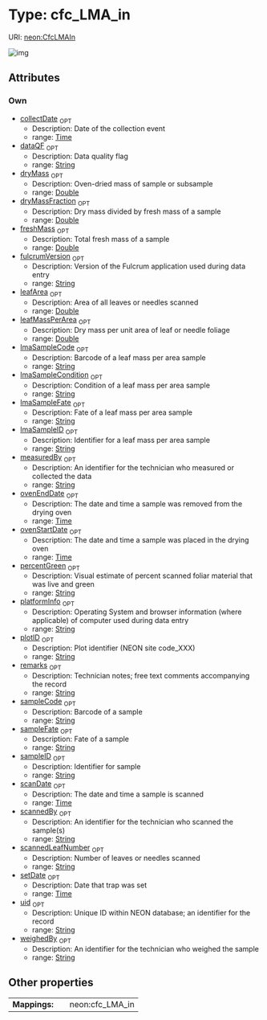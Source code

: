 
# Type: cfc_LMA_in




URI: [neon:CfcLMAIn](https://data.neonscience.org/CfcLMAIn)


![img](http://yuml.me/diagram/nofunky;dir:TB/class/[CfcLMAIn&#124;uid:string%20%3F;plotID:string%20%3F;remarks:string%20%3F;measuredBy:string%20%3F;sampleID:string%20%3F;setDate:time%20%3F;collectDate:time%20%3F;dryMass:double%20%3F;sampleFate:string%20%3F;sampleCode:string%20%3F;dataQF:string%20%3F;ovenStartDate:time%20%3F;ovenEndDate:time%20%3F;dryMassFraction:double%20%3F;fulcrumVersion:string%20%3F;platformInfo:string%20%3F;freshMass:double%20%3F;leafArea:double%20%3F;leafMassPerArea:double%20%3F;lmaSampleCode:string%20%3F;lmaSampleCondition:string%20%3F;lmaSampleFate:string%20%3F;lmaSampleID:string%20%3F;percentGreen:string%20%3F;scanDate:time%20%3F;scannedBy:string%20%3F;scannedLeafNumber:string%20%3F;weighedBy:string%20%3F])

## Attributes


### Own

 * [collectDate](collectDate.md)  <sub>OPT</sub>
    * Description: Date of the collection event
    * range: [Time](types/Time.md)
 * [dataQF](dataQF.md)  <sub>OPT</sub>
    * Description: Data quality flag
    * range: [String](types/String.md)
 * [dryMass](dryMass.md)  <sub>OPT</sub>
    * Description: Oven-dried mass of sample or subsample
    * range: [Double](types/Double.md)
 * [dryMassFraction](dryMassFraction.md)  <sub>OPT</sub>
    * Description: Dry mass divided by fresh mass of a sample
    * range: [Double](types/Double.md)
 * [freshMass](freshMass.md)  <sub>OPT</sub>
    * Description: Total fresh mass of a sample
    * range: [Double](types/Double.md)
 * [fulcrumVersion](fulcrumVersion.md)  <sub>OPT</sub>
    * Description: Version of the Fulcrum application used during data entry
    * range: [String](types/String.md)
 * [leafArea](leafArea.md)  <sub>OPT</sub>
    * Description: Area of all leaves or needles scanned
    * range: [Double](types/Double.md)
 * [leafMassPerArea](leafMassPerArea.md)  <sub>OPT</sub>
    * Description: Dry mass per unit area of leaf or needle foliage
    * range: [Double](types/Double.md)
 * [lmaSampleCode](lmaSampleCode.md)  <sub>OPT</sub>
    * Description: Barcode of a leaf mass per area sample
    * range: [String](types/String.md)
 * [lmaSampleCondition](lmaSampleCondition.md)  <sub>OPT</sub>
    * Description: Condition of a leaf mass per area sample
    * range: [String](types/String.md)
 * [lmaSampleFate](lmaSampleFate.md)  <sub>OPT</sub>
    * Description: Fate of a leaf mass per area sample
    * range: [String](types/String.md)
 * [lmaSampleID](lmaSampleID.md)  <sub>OPT</sub>
    * Description: Identifier for a leaf mass per area sample
    * range: [String](types/String.md)
 * [measuredBy](measuredBy.md)  <sub>OPT</sub>
    * Description: An identifier for the technician who measured or collected the data
    * range: [String](types/String.md)
 * [ovenEndDate](ovenEndDate.md)  <sub>OPT</sub>
    * Description: The date and time a sample was removed from the drying oven
    * range: [Time](types/Time.md)
 * [ovenStartDate](ovenStartDate.md)  <sub>OPT</sub>
    * Description: The date and time a sample was placed in the drying oven
    * range: [Time](types/Time.md)
 * [percentGreen](percentGreen.md)  <sub>OPT</sub>
    * Description: Visual estimate of percent scanned foliar material that was live and green
    * range: [String](types/String.md)
 * [platformInfo](platformInfo.md)  <sub>OPT</sub>
    * Description: Operating System and browser information (where applicable) of computer used during data entry
    * range: [String](types/String.md)
 * [plotID](plotID.md)  <sub>OPT</sub>
    * Description: Plot identifier (NEON site code_XXX)
    * range: [String](types/String.md)
 * [remarks](remarks.md)  <sub>OPT</sub>
    * Description: Technician notes; free text comments accompanying the record
    * range: [String](types/String.md)
 * [sampleCode](sampleCode.md)  <sub>OPT</sub>
    * Description: Barcode of a sample
    * range: [String](types/String.md)
 * [sampleFate](sampleFate.md)  <sub>OPT</sub>
    * Description: Fate of a sample
    * range: [String](types/String.md)
 * [sampleID](sampleID.md)  <sub>OPT</sub>
    * Description: Identifier for sample
    * range: [String](types/String.md)
 * [scanDate](scanDate.md)  <sub>OPT</sub>
    * Description: The date and time a sample is scanned
    * range: [Time](types/Time.md)
 * [scannedBy](scannedBy.md)  <sub>OPT</sub>
    * Description: An identifier for the technician who scanned the sample(s)
    * range: [String](types/String.md)
 * [scannedLeafNumber](scannedLeafNumber.md)  <sub>OPT</sub>
    * Description: Number of leaves or needles scanned
    * range: [String](types/String.md)
 * [setDate](setDate.md)  <sub>OPT</sub>
    * Description: Date that trap was set
    * range: [Time](types/Time.md)
 * [uid](uid.md)  <sub>OPT</sub>
    * Description: Unique ID within NEON database; an identifier for the record
    * range: [String](types/String.md)
 * [weighedBy](weighedBy.md)  <sub>OPT</sub>
    * Description: An identifier for the technician who weighed the sample
    * range: [String](types/String.md)

## Other properties

|  |  |  |
| --- | --- | --- |
| **Mappings:** | | neon:cfc_LMA_in |

